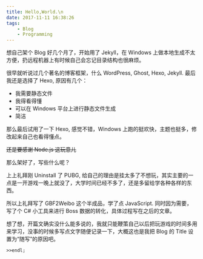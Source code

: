```yaml
---
title: Hello,World.\n
date: 2017-11-11 16:38:26
tags: 
    - Blog
    - Programming
---
```


想自己架个 Blog 好几个月了，开始用了 Jekyll，在 Windows 上做本地生成不太方便，扔远程机器上有时候自己会忘记目录结构也很麻烦。

很早就听说过几个著名的博客框架，什么 WordPress, Ghost, Hexo, Jekyll. 最后我还是选择了 Hexo, 原因有几个：

- 我需要静态文件
- 我得看得懂
- 可以在 Windows 平台上进行静态文件生成
- 简洁

那么最后试用了一下 Hexo, 感觉不错，Windows 上跑的挺欢快，主题也挺多，修改起来自己也看得懂点。

<del>还是要感谢 Node.js 这玩意儿</del>

那么架好了，写些什么呢？

上上礼拜刚 Uninstall 了 PUBG, 给自己的理由是挂太多了不想玩，其实主要的一点是一开游戏一晚上就没了，大学时间已经不多了，还是多留给学各种各样的东西。

所以上礼拜写了 GBF2Weibo 这个半成品，学了点 JavaScript. 同时因为需要，写了个 C# 小工具来进行 Boss 数据的转化，具体过程写在之后的文章。

想了想，开篇文确实没什么能多说的，我就只能鞭策自己以后把玩游戏的时间多用来学习，没事的时候多写点文字随便记录一下，大概这也是我把 Blog 的 Title 设置为“随写”的原因吧。

`>>endl;`